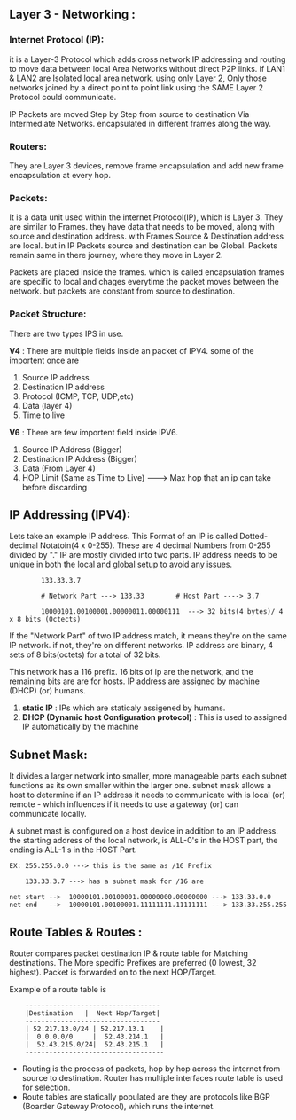 ## Layer 3 - Networking :

### Internet Protocol (IP):
it is a Layer-3 Protocol which adds cross network IP addressing and routing to move data between local Area Networks without direct P2P links. if LAN1 & LAN2 are Isolated local area network. using only Layer 2, Only those networks joined by a direct point to point link using the SAME Layer 2 Protocol could communicate.

IP Packets are moved Step by Step from source to destination Via Intermediate Networks. encapsulated in different frames along the way.

### Routers:
They are Layer 3 devices, remove frame encapsulation and add new frame encapsulation at every hop.

### Packets:
It is a data unit used within the internet Protocol(IP), which is Layer 3. They are similar to Frames. they have data that needs to be moved, along with source and destination address. with Frames Source & Destination address are local. but in IP Packets source and destination can be Global. Packets remain same in there journey, where they move in Layer 2.

Packets are placed inside the frames. which is called encapsulation frames are specific to local and chages everytime the packet moves between the network. but packets are constant from source to destination.

### Packet Structure:
There are two types IPS in use.

**V4** : There are multiple fields inside an packet of IPV4. some of the importent once are

  1) Source IP address
  2) Destination IP address
  3) Protocol (ICMP, TCP, UDP,etc)
  4) Data (layer 4)
  5) Time to live

**V6** : There are few importent field inside IPV6.

  1) Source IP Address (Bigger)
  2) Destination IP Address (Bigger)
  3) Data (From Layer 4)
  4) HOP Limit (Same as Time to Live) ---> Max hop that an ip can take before discarding

## IP Addressing (IPV4):
Lets take an example IP address. This Format of an IP is called Dotted-decimal Notatoin(4 x 0-255). These are 4 decimal Numbers from 0-255 divided by "."
IP are mostly divided into two parts. IP address needs to be unique in both the local and global setup to avoid any issues.

            133.33.3.7

            # Network Part ---> 133.33        # Host Part ----> 3.7

            10000101.00100001.00000011.00000111  ---> 32 bits(4 bytes)/ 4 x 8 bits (Octects)

If the "Network Part" of two IP address match, it means they're on the same IP network. if not, they're on different networks. IP address are binary, 4 sets of 8 bits(octets) for a total of 32 bits.

This network has a 116 prefix. 16 bits of ip are the network, and the remaining bits are are for hosts. IP address are assigned by machine (DHCP) (or) humans.

  1) **static IP** : IPs which are staticaly assigened by humans.
  2) **DHCP (Dynamic host Configuration protocol)** : This is used to assigned IP automatically by the machine

## Subnet Mask:
It divides a larger network into smaller, more manageable parts each subnet functions as its own smaller within the larger one. subnet mask allows a host to determine if an IP address it needs to communicate with is local (or) remote - which influences if it needs to use a gateway (or) can communicate locally.

A subnet mast is configured on a host device in addition to an IP address. the starting address of the local network, is ALL-0's in the HOST part, the ending is ALL-1's in the HOST Part.

    EX: 255.255.0.0 ---> this is the same as /16 Prefix

        133.33.3.7 ---> has a subnet mask for /16 are

    net start -->  10000101.00100001.00000000.00000000 ---> 133.33.0.0
    net end   -->  10000101.00100001.11111111.11111111 ---> 133.33.255.255

## Route Tables & Routes :
Router compares packet destination IP & route table for Matching destinations. The More specific Prefixes are preferred (0 lowest, 32 highest). Packet is forwarded on to the next HOP/Target.

 Example of a route table is

        ----------------------------------
        |Destination   |  Next Hop/Target|
        ----------------------------------
        | 52.217.13.0/24 | 52.217.13.1    |
        |  0.0.0.0/0     |  52.43.214.1   |
        |  52.43.215.0/24|  52.43.215.1   |
        -----------------------------------

- Routing is the process of packets, hop by hop across the internet from source to destination. Router has multiple interfaces route table is used for selection.
- Route tables are statically populated are they are protocols like BGP (Boarder Gateway Protocol), which runs the internet.

